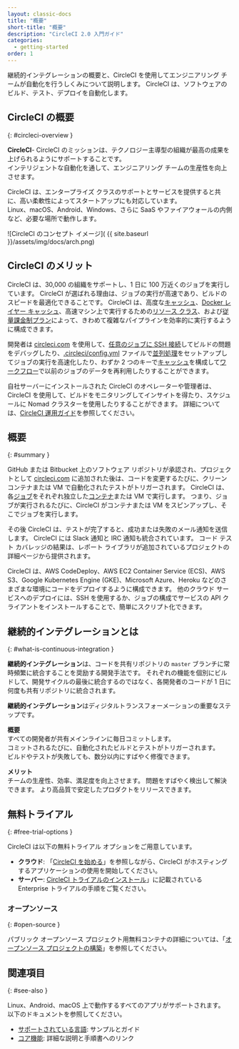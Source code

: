 ```yaml
---
layout: classic-docs
title: "概要"
short-title: "概要"
description: "CircleCI 2.0 入門ガイド"
categories:
  - getting-started
order: 1
---
```


継続的インテグレーションの概要と、CircleCI を使用してエンジニアリング チームが自動化を行うしくみについて説明します。 CircleCI は、ソフトウェアのビルド、テスト、デプロイを自動化します。

## CircleCI の概要
{: #circleci-overview }

**CircleCI**- CircleCI のミッションは、テクノロジー主導型の組織が最高の成果を上げられるようにサポートすることです。      
インテリジェントな自動化を通して、エンジニアリング チームの生産性を向上させます。

CircleCI は、エンタープライズ クラスのサポートとサービスを提供すると共に、高い柔軟性によってスタートアップにも対応しています。      
Linux、macOS、Android、Windows、さらに SaaS やファイアウォールの内側など、必要な場所で動作します。

![CircleCI のコンセプト イメージ]( {{ site.baseurl }}/assets/img/docs/arch.png)

## CircleCI のメリット
CircleCI は、30,000 の組織をサポートし、1 日に 100 万近くのジョブを実行しています。 CircleCI が選ばれる理由は、ジョブの実行が高速であり、ビルドのスピードを最適化できることです。 CircleCI は、高度な[キャッシュ]({{site.baseurl}}/ja/2.0/caching/)、[Docker レイヤー キャッシュ]({{site.baseurl}}/ja/2.0/docker-layer-caching/)、高速マシン上で実行するための[リソース クラス]({{site.baseurl}}/ja/2.0/optimizations/#resource-class)、および[従量課金制プラン](https://circleci.com/ja/pricing/)によって、きわめて複雑なパイプラインを効率的に実行するように構成できます。

開発者は [circleci.com](https://circleci.com/ja/) を使用して、[任意のジョブに SSH 接続]({{site.baseurl}}/ja/2.0/ssh-access-jobs/)してビルドの問題をデバッグしたり、[.circleci/config.yml]({{site.baseurl}}/ja/2.0/configuration-reference/) ファイルで[並列処理]({{site.baseurl}}/ja/2.0/parallelism-faster-jobs/)をセットアップしてジョブの実行を高速化したり、わずか 2 つのキーで[キャッシュ]({{site.baseurl}}/ja/2.0/caching/)を構成して[ワークフロー]({{site.baseurl}}/ja/2.0/workflows/)で以前のジョブのデータを再利用したりすることができます。

自社サーバーにインストールされた CircleCI のオペレーターや管理者は、CircleCI を使用して、ビルドをモニタリングしてインサイトを得たり、スケジュールに Nomad クラスターを使用したりすることができます。 詳細については、[CircleCI 運用ガイド]({{site.baseurl}}/ja/2.0/circleci-ops-guide-v2-17.pdf)を参照してください。

## 概要
{: #summary }

GitHub または Bitbucket 上のソフトウェア リポジトリが承認され、プロジェクトとして [circleci.com](https://circleci.com/ja/) に追加された後は、コードを変更するたびに、クリーン コンテナまたは VM で自動化されたテストがトリガーされます。 CircleCI は、各[ジョブ]({{site.baseurl}}/ja/2.0/glossary/#job)をそれぞれ独立した[コンテナ]({{site.baseurl}}/ja/2.0/glossary/#container)または VM で実行します。 つまり、ジョブが実行されるたびに、CircleCI がコンテナまたは VM をスピンアップし、そこでジョブを実行します。

その後 CircleCI は、テストが完了すると、成功または失敗のメール通知を送信します。 CircleCI には Slack 通知と IRC 通知も統合されています。 コード テスト カバレッジの結果は、レポート ライブラリが追加されているプロジェクトの詳細ページから提供されます。

CircleCI は、AWS CodeDeploy、AWS EC2 Container Service (ECS)、AWS S3、Google Kubernetes Engine (GKE)、Microsoft Azure、Heroku などのさまざまな環境にコードをデプロイするように構成できます。 他のクラウド サービスへのデプロイには、SSH を使用するか、ジョブの構成でサービスの API クライアントをインストールすることで、簡単にスクリプト化できます。

## 継続的インテグレーションとは
{: #what-is-continuous-integration }

**継続的インテグレーション**は、コードを共有リポジトリの `master` ブランチに常時頻繁に統合することを奨励する開発手法です。 それぞれの機能を個別にビルドして、開発サイクルの最後に統合するのではなく、各開発者のコードが 1 日に何度も共有リポジトリに統合されます。

**継続的インテグレーション**はディジタルトランスフォーメーションの重要なステップです。

**概要**  
すべての開発者が共有メインラインに毎日コミットします。      
コミットされるたびに、自動化されたビルドとテストがトリガーされます。      
ビルドやテストが失敗しても、数分以内にすばやく修復できます。

**メリット**  
チームの生産性、効率、満足度を向上させます。 問題をすばやく検出して解決できます。 より高品質で安定したプロダクトをリリースできます。


## 無料トライアル
{: #free-trial-options }

CircleCI は以下の無料トライアル オプションをご用意しています。

- **クラウド**: 「[CircleCI を始める]({{site.baseurl}}/ja/2.0/first-steps/)」を参照しながら、CircleCI がホスティングするアプリケーションの使用を開始してください。
- **サーバー**: [CircleCI トライアルのインストール]({{site.baseurl}}/ja/2.0/single-box/)」に記載されている Enterprise トライアルの手順をご覧ください。

### オープンソース
{: #open-source }

パブリック オープンソース プロジェクト用無料コンテナの詳細については、「[オープンソース プロジェクトの構築]({{site.baseurl}}/ja/2.0/oss/)」を参照してください。

## 関連項目
{: #see-also }

Linux、Android、macOS 上で動作するすべてのアプリがサポートされます。 以下のドキュメントを参照してください。
- [サポートされている言語]({{site.baseurl}}/ja/2.0/demo-apps/): サンプルとガイド
- [コア機能]({{site.baseurl}}/ja/2.0/features/): 詳細な説明と手順書へのリンク

